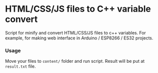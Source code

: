 # HTML/CSS/JS files to C++ variable convert

Script for minify and convert HTML/CSS/JS files to c++ variables. For example, for making web interface in Arduino / ESP8266 / ES32 projects.

### Usage

Move your files to `content/` folder and run script. Result will be put at `result.txt` file.

```

```